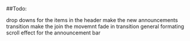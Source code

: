 ##Todo:

drop downs for the items in the header
make the new announcements transition
make the join the movemnt fade in transition
general formating
scroll effect for the announcement bar
